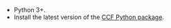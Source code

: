 - Python 3+.
- Install the latest version of the [CCF Python package](https://pypi.org/project/ccf/).